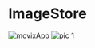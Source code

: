 # ImageStore
![movixApp](https://github.com/iamankit555/ImageStore/assets/55355863/e54dd901-da9a-4571-a185-bdc6e3905d5f)
![pic 1](https://github.com/iamankit555/ImageStore/assets/55355863/3ed69dc5-179b-4770-8381-250e12e93c7f)

